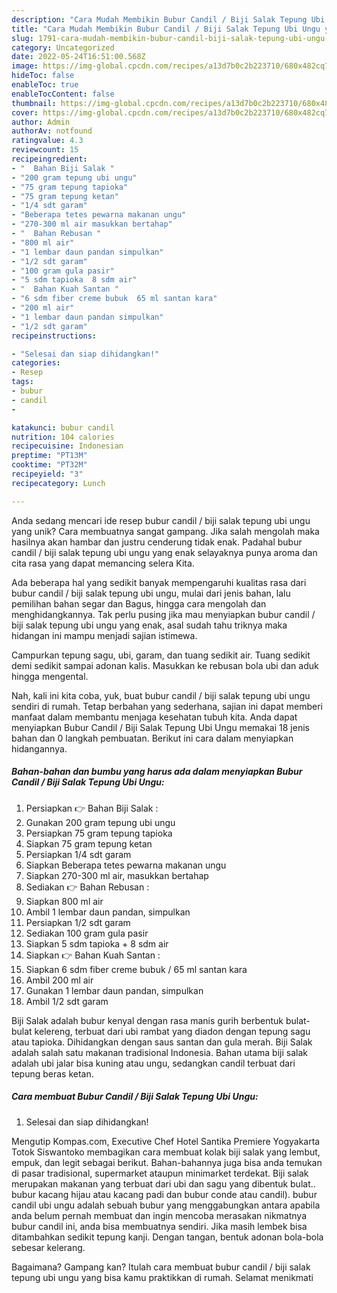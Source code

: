 ```yaml
---
description: "Cara Mudah Membikin Bubur Candil / Biji Salak Tepung Ubi Ungu yang Bisa Manjain Lidah"
title: "Cara Mudah Membikin Bubur Candil / Biji Salak Tepung Ubi Ungu yang Bisa Manjain Lidah"
slug: 1791-cara-mudah-membikin-bubur-candil-biji-salak-tepung-ubi-ungu-yang-bisa-manjain-lidah
category: Uncategorized
date: 2022-05-24T16:51:00.568Z
image: https://img-global.cpcdn.com/recipes/a13d7b0c2b223710/680x482cq70/bubur-candil-biji-salak-tepung-ubi-ungu-foto-resep-utama.jpg
hideToc: false
enableToc: true
enableTocContent: false
thumbnail: https://img-global.cpcdn.com/recipes/a13d7b0c2b223710/680x482cq70/bubur-candil-biji-salak-tepung-ubi-ungu-foto-resep-utama.jpg
cover: https://img-global.cpcdn.com/recipes/a13d7b0c2b223710/680x482cq70/bubur-candil-biji-salak-tepung-ubi-ungu-foto-resep-utama.jpg
author: Admin
authorAv: notfound
ratingvalue: 4.3
reviewcount: 15
recipeingredient:
- "  Bahan Biji Salak "
- "200 gram tepung ubi ungu"
- "75 gram tepung tapioka"
- "75 gram tepung ketan"
- "1/4 sdt garam"
- "Beberapa tetes pewarna makanan ungu"
- "270-300 ml air masukkan bertahap"
- "  Bahan Rebusan "
- "800 ml air"
- "1 lembar daun pandan simpulkan"
- "1/2 sdt garam"
- "100 gram gula pasir"
- "5 sdm tapioka  8 sdm air"
- "  Bahan Kuah Santan "
- "6 sdm fiber creme bubuk  65 ml santan kara"
- "200 ml air"
- "1 lembar daun pandan simpulkan"
- "1/2 sdt garam"
recipeinstructions:

- "Selesai dan siap dihidangkan!"
categories:
- Resep
tags:
- bubur
- candil
- 

katakunci: bubur candil  
nutrition: 104 calories
recipecuisine: Indonesian
preptime: "PT13M"
cooktime: "PT32M"
recipeyield: "3"
recipecategory: Lunch

---
```





Anda sedang mencari ide resep bubur candil / biji salak tepung ubi ungu yang unik? Cara membuatnya sangat gampang. Jika salah mengolah maka hasilnya akan hambar dan justru cenderung tidak enak. Padahal bubur candil / biji salak tepung ubi ungu yang enak selayaknya punya aroma dan cita rasa yang dapat memancing selera Kita.





Ada beberapa hal yang sedikit banyak mempengaruhi kualitas rasa dari bubur candil / biji salak tepung ubi ungu, mulai dari jenis bahan, lalu pemilihan bahan segar dan Bagus, hingga cara mengolah dan menghidangkannya. Tak perlu pusing jika mau menyiapkan bubur candil / biji salak tepung ubi ungu yang enak,      asal sudah tahu triknya maka hidangan ini mampu menjadi sajian istimewa.














Campurkan tepung sagu, ubi, garam, dan tuang sedikit air. Tuang sedikit demi sedikit sampai adonan kalis. Masukkan ke rebusan bola ubi dan aduk hingga mengental.






Nah, kali ini kita coba, yuk, buat bubur candil / biji salak tepung ubi ungu sendiri di rumah. Tetap berbahan yang sederhana, sajian ini dapat memberi manfaat dalam membantu menjaga kesehatan tubuh kita. Anda dapat menyiapkan Bubur Candil / Biji Salak Tepung Ubi Ungu memakai 18 jenis bahan dan 0 langkah pembuatan. Berikut ini cara dalam menyiapkan hidangannya.

<!--inarticleads1-->

##### Bahan-bahan dan bumbu yang harus ada dalam menyiapkan Bubur Candil / Biji Salak Tepung Ubi Ungu:

1. Persiapkan  👉 Bahan Biji Salak :
1. Gunakan 200 gram tepung ubi ungu
1. Persiapkan 75 gram tepung tapioka
1. Siapkan 75 gram tepung ketan
1. Persiapkan 1/4 sdt garam
1. Siapkan Beberapa tetes pewarna makanan ungu
1. Siapkan 270-300 ml air, masukkan bertahap
1. Sediakan  👉 Bahan Rebusan :
1. Siapkan 800 ml air
1. Ambil 1 lembar daun pandan, simpulkan
1. Persiapkan 1/2 sdt garam
1. Sediakan 100 gram gula pasir
1. Siapkan 5 sdm tapioka + 8 sdm air
1. Siapkan  👉 Bahan Kuah Santan :
1. Siapkan 6 sdm fiber creme bubuk / 65 ml santan kara
1. Ambil 200 ml air
1. Gunakan 1 lembar daun pandan, simpulkan
1. Ambil 1/2 sdt garam


Biji Salak adalah bubur kenyal dengan rasa manis gurih berbentuk bulat-bulat kelereng, terbuat dari ubi rambat yang diadon dengan tepung sagu atau tapioka. Dihidangkan dengan saus santan dan gula merah. Biji Salak adalah salah satu makanan tradisional Indonesia. Bahan utama biji salak adalah ubi jalar bisa kuning atau ungu, sedangkan candil terbuat dari tepung beras ketan. 

<!--inarticleads2-->

##### Cara membuat Bubur Candil / Biji Salak Tepung Ubi Ungu:


1. Selesai dan siap dihidangkan!

Mengutip Kompas.com, Executive Chef Hotel Santika Premiere Yogyakarta Totok Siswantoko membagikan cara membuat kolak biji salak yang lembut, empuk, dan legit sebagai berikut. Bahan-bahannya juga bisa anda temukan di pasar tradisional, supermarket ataupun minimarket terdekat. Biji salak merupakan makanan yang terbuat dari ubi dan sagu yang dibentuk bulat.. bubur kacang hijau atau kacang padi dan bubur conde atau candil). bubur candil ubi ungu adalah sebuah bubur yang menggabungkan antara apabila anda belum pernah membuat dan ingin mencoba merasakan nikmatnya bubur candil ini, anda bisa membuatnya sendiri. Jika masih lembek bisa ditambahkan sedikit tepung kanji. Dengan tangan, bentuk adonan bola-bola sebesar kelerang. 

Bagaimana? Gampang kan? Itulah cara membuat bubur candil / biji salak tepung ubi ungu yang bisa kamu praktikkan di rumah. Selamat menikmati
